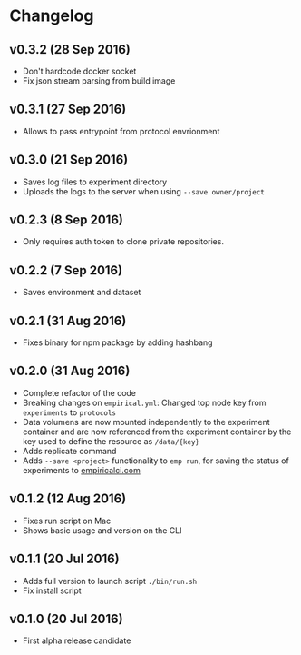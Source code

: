 # Changelog

## v0.3.2 (28 Sep 2016)
- Don't hardcode docker socket
- Fix json stream parsing from build image

## v0.3.1 (27 Sep 2016)
- Allows to pass entrypoint from protocol envrionment

## v0.3.0 (21 Sep 2016)
- Saves log files to experiment directory
- Uploads the logs to the server when using ``--save owner/project``

## v0.2.3 (8 Sep 2016)
- Only requires auth token to clone private repositories.

## v0.2.2 (7 Sep 2016)
- Saves environment and dataset

## v0.2.1 (31 Aug 2016)
- Fixes binary for npm package by adding hashbang

## v0.2.0 (31 Aug 2016)
- Complete refactor of the code
- Breaking changes on ``empirical.yml``: Changed top node key from ``experiments`` to ``protocols``
- Data volumens are now mounted independently to the experiment container
and are now referenced from the experiment container by the key used to define the resource as ``/data/{key}``
- Adds replicate command
- Adds ``--save <project>`` functionality to ``emp run``,
for saving the status of experiments to [empiricalci.com](https://empiricalci.com) 

## v0.1.2 (12 Aug 2016)
- Fixes run script on Mac 
- Shows basic usage and version on the CLI

## v0.1.1 (20 Jul 2016)
- Adds full version to launch script ``./bin/run.sh``
- Fix install script

## v0.1.0 (20 Jul 2016)
- First alpha release candidate
